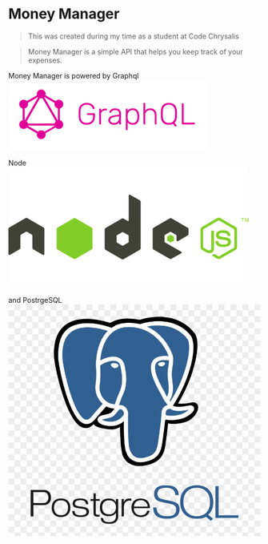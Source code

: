 # Money Manager
>This was created during my time as a student at Code Chrysalis

>Money Manager is a simple API that helps you keep track of your expenses.

Money Manager is powered by Graphql<br> 
![alt text](img/graphql-logo.png)

Node<br>
![alt text](img/node-logo.png)

and PostrgeSQL
![alt text](img/postgresql-logo.png)
